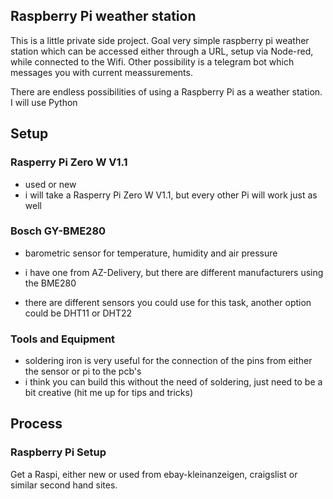 ## Raspberry Pi weather station

This is a little private side project.
Goal very simple raspberry pi weather station which can be accessed either through a URL, setup via Node-red, while connected to the Wifi.
Other possibility is a telegram bot which messages you with current meassurements.

There are endless possibilities of using a Raspberry Pi as a weather station. I will use Python

## Setup

### Rasperry Pi Zero W V1.1
- used or new
- i will take a Rasperry Pi Zero W V1.1, but every other Pi will work just as well

### Bosch GY-BME280
- barometric sensor for temperature, humidity and air pressure
- i have one from AZ-Delivery, but there are different manufacturers using the BME280

- there are different sensors you could use for this task, another option could be DHT11 or DHT22

### Tools and Equipment

- soldering iron is very useful for the connection of the pins from either the sensor or pi to the pcb's
- i think you can build this without the need of soldering, just need to be a bit creative (hit me up for tips and tricks)


## Process

### Raspberry Pi Setup

Get a Raspi, either new or used from ebay-kleinanzeigen, craigslist or similar second hand sites.
